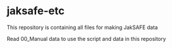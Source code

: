 # jaksafe-etc

This repository is containing all files for making JakSAFE data

Read 00_Manual data to use the script and data in this repository

